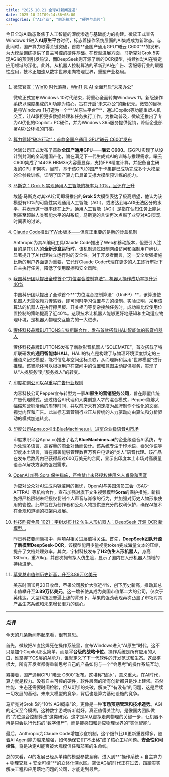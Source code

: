 ```yaml
---
title: "2025.10.21 全球AI新闻速递"
date: 2025-10-21T09:14:36+08:00
categories: ["AI产业", "前沿技术", "硬件与芯片"]
---
```


今日全球AI动态聚焦于人工智能的深度渗透与基础能力的构建。微软正式宣告Windows 11进入**AI原生平台**时代，标志着操作系统层面的AI集成成为新常态。与此同时，国产算力取得关键突破，首款**全国产通用GPU“曦云 C600”**的发布，为大模型训练提供了自主可控的硬件基础。在模型进展方面，马斯克对Grok 5实现AGI的预测引发热议，而DeepSeek则开源了新的OCR模型，持续推动AI在特定应用领域的深化。此外，从机器人控制算法的革新到AI在广告、客服等行业的颠覆性应用，技术正加速从数字世界走向物理世界，重塑产业格局。

---

1.  [微软官宣：Win10 时代落幕，Win11 凭 AI 全面开启“未来办公”](https://www.ithome.com/0/890/992.htm)

    微软正式宣布Windows 10时代结束，将重心全面转向Windows 11。新版操作系统以深度集成的AI功能为核心，旨在开启“未来办公”的新纪元。微软的目标是将Windows 11打造为一个**“AI原生平台”**，通过Copilot等功能重塑人机交互，让AI承担更多数据处理和任务执行工作。为推动普及，微软还推出了专为AI优化的Copilot+ PC硬件，并为Windows 365服务提供促销，降低企业部署AI办公环境的门槛。

2.  [算力领域“破冰行动”：首款全国产通用 GPU“曦云 C600”发布](https://www.ithome.com/0/890/942.htm)

    沐曦公司正式发布了首款**全国产通用GPU——曦云 C600**。该GPU实现了从设计到封测的全流程国产化，旨在满足下一代生成式AI的训练与推理需求。曦云 C600集成了144GB HBM3e大容量显存，支持FP8精度计算，并配备自主研发的GPU IP架构。目前，基于该GPU的国产千卡集群已成功完成多个大模型的全参数训练，证明了国产算力已具备支撑大模型预训练的能力。

3.  [马斯克：Grok 5 实现通用人工智能的概率为 10%，且还在上升](https://www.ithome.com/0/890/991.htm)

    埃隆·马斯克对其xAI公司即将推出的**Grok 5**大模型表达了极高期望，他认为该模型有10%的可能性实现通用人工智能（AGI），或者达到与AGI无法区分的水平，并表示这一概率还在上升。通用人工智能（AGI）是指在认知任务上能达到甚至超越人类智能水平的AI系统，马斯克的言论再次点燃了业界对AGI实现时间表的讨论。

4.  [Claude Code推出了Web版本——但真正重要的是新的沙盒机制](https://arstechnica.com/ai/2025/10/claude-code-gets-a-web-version-but-its-the-new-sandboxing-that-really-matters/)

    Anthropic为其AI编码工具Claude Code推出了Web和移动版本，但更引人注目的是其引入的**全新沙盒运行时**。该机制通过限制网络访问和强制用户确认，显著提升了AI代理独立运行时的安全性。对于开发者而言，这一安全增强措施比新的用户界面更为重要，它允许Claude Code代理在更少的人工逐行审批下自主执行任务，降低了使用摩擦和安全风险。

5.  [我国科研团队提出全球首个“力位混合控制算法”，机器人操作成功率提升近 40%](https://www.ithome.com/0/890/949.htm)

    中国科研团队提出了全球首个**“力位混合控制算法”（UniFP）**，该算法使机器人无需依赖力传感器，即可同时学习位置与力的控制。实验证明，采用该算法的机器人在执行擦黑板、开关柜门等复杂接触任务时，成功率比仅使用位置控制的策略提高了近40%。这项技术让机器人能够更好地感知和主动适应物理环境，是机器人物理交互能力的一大进步。

6.  [奢侈科技品牌BUTTONS与特斯联合作，发布首款搭载HALI智能体的影音机器人](https://36kr.com/p/3517360668204167?f=rss)

    奢侈科技品牌BUTTONS发布了新款影音机器人“SOLEMATE”，首次搭载了特斯联研发的**通用智能体HALI**。HALI的特点是构建了与物理环境深度绑定的三维语义记忆模型，能将信息与空间坐标关联，从而理解和运用“世界模型”进行推理。该智能体可以根据用户在空间中的位置和意图主动提供服务，实现了从“人找服务”到“服务找人”的转变。

7.  [印度初创公司以AI重写广告行业规则](https://ai2people.com/peppers-big-pivot-the-indian-startup-daring-to-rewrite-the-ad-agency-rulebook-with-ai/)

    内容科技公司Pepper宣布转型为一家**AI原生的营销服务公司**，旨在颠覆传统广告代理模式。通过结合AI代理和人类创意人才的混合模式，Pepper能够大幅缩短营销活动的周转时间，并以前所未有的速度为品牌制作个性化的文案、视觉内容和广告。此举标志着营销行业正从传统的人力驱动向由算法和分析驱动的模式加速转变。

8.  [印度公司Apna.co推出BlueMachines.ai，进军企业级语音AI市场](https://ai2people.com/indias-apna-co-enters-the-ai-arena-with-bluemachines-ai-a-bold-step-into-the-voice-future/)

    印度求职平台Apna.co推出了名为**BlueMachines.ai**的企业级语音AI系统，专为处理多语言、高容量的商业对话而设计。该系统专注于印地语、泰米尔语等印度本土语言，旨在部署能够管理数百万客户电话的“类人”语音代理。该产品在发布后数周内已获得超过600万美元的合同，显示出印度本土市场对高质量语音AI解决方案的强烈需求。

9.  [OpenAI 加强 Sora 保护措施，严格禁止未经授权使用名人肖像和声音](https://www.ithome.com/0/890/981.htm)

    为应对公众对AI生成内容滥用的担忧，OpenAI与美国演员工会（SAG-AFTRA）等机构合作，宣布加强对旗下文生视频模型**Sora**的保护措施。新措施将严格限制未经授权复制个人声音与肖像的行为，并加强对历史人物形象使用的管控。此举旨在为创作者和公众人物提供更充分的权利保护，确保AI技术在合规和道德的框架内发展。

10. [科技昨夜今晨 1021：宇树发布 H2 仿生人形机器人；DeepSeek 开源 OCR 新模型...](https://www.ithome.com/0/890/990.htm)

    昨日科技要闻简报中，两项AI相关进展值得关注。首先，**DeepSeek团队开源了新模型DeepSeek-OCR**，该模型能用少量视觉token完成海量文本的压缩，提升了文档处理效率。其次，宇树科技发布了**H2仿生人形机器人**，身高180cm，重70kg，并首次拥有拟人仿生脸，显示了国内在人形机器人领域的持续进步。

11. [苹果总市值创历史新高，升至3.89万亿美元](https://36kr.com/p/3518187061681033?f=rss)

    美东时间10月20日收盘，苹果公司股价大涨近4%，创下历史新高，推动其总市值攀升至**3.89万亿美元**。这一增长使其成为美国市值第二大的公司，仅次于英伟达。大型科技股普遍上涨的背景下，苹果的强劲表现再次凸显了市场对其产品生态系统和未来增长潜力的信心。

---

### **点评**

今天的几条新闻串起来看，很有意思。

首先，微软把AI直接焊死在操作系统里，宣布Windows进入“AI原生”时代。这不只是加个Copilot那么简单，而是**平台级的战略卡位**。操作系统是所有应用的入口，谁掌握了OS层的AI能力，谁就定义了下一代软件的开发范式和生态。这盘棋很大，所有开发者都得重新思考自己的产品如何与一个“会思考”的操作系统互动。

紧接着，国产通用GPU“曦云 C600”发布。这堪称“破冰”，意义重大。在AI时代，算力就是权力。没有自主可控的硬件，软件层面的所有创新都只是沙上建塔。虽然性能、生态还需要时间检验，但从0到1的突破，解决了“有没有”的问题，这是后续一切发展的基础。未来大模型的竞争，背后也是算力基础设施的竞争。

马斯克对Grok 5的“10% AGI概率”论，更像是一种**市场预期管理和技术造势**。AGI的定义至今模糊，这种数字游戏听听就好。真正值得关注的，是像国内团队做的“力位混合控制算法”这类研究。这才是AI从虚拟走向物理的关键一步，让机器不再是只会执行代码的“数字僵尸”，而是能感知和适应物理世界的“实体智能”。

最后，Anthropic为Claude Code增加沙盒机制，这个细节比UI更新重要得多。随着AI Agent能力越来越强，如何确保它们“不出格”成了核心工程问题。**安全性和可控性**，将是决定AI能否被大规模信任和部署的生命线。

总的来看，AI的发展已经从单纯的模型参数竞赛，进入到**“操作系统 + 自主算力 + 物理交互 + 安全可控”**的立体化深水区。空谈AGI的时代正在过去，踏踏实实解决工程和应用落地问题的公司，才能走到最后。